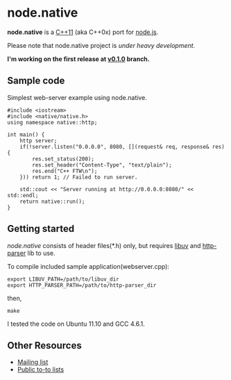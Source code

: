 # node.native 

<b>node.native</b> is a [C++11](http://en.wikipedia.org/wiki/C%2B%2B11) (aka C++0x) port for [node.js](https://github.com/joyent/node). 

Please note that node.native project is <em>under heavy development</em>.

<b>I'm working on the first release at [v0.1.0](https://github.com/d5/node.native/tree/v0.1.0) branch.</b>

## Sample code

Simplest web-server example using node.native.

    #include <iostream>
    #include <native/native.h>
    using namespace native::http;
    
    int main() {
        http server;
        if(!server.listen("0.0.0.0", 8080, [](request& req, response& res) {
            res.set_status(200);
            res.set_header("Content-Type", "text/plain");
            res.end("C++ FTW\n");
        })) return 1; // Failed to run server.
    
        std::cout << "Server running at http://0.0.0.0:8080/" << std::endl;
        return native::run();
    }

## Getting started

<em>node.native</em> consists of header files(*.h) only, but requires [libuv](https://github.com/joyent/libuv) and [http-parser](https://github.com/joyent/http-parser) lib to use.

To compile included sample application(webserver.cpp):

    export LIBUV_PATH=/path/to/libuv_dir
    export HTTP_PARSER_PATH=/path/to/http-parser_dir

then,

    make

I tested the code on Ubuntu 11.10 and GCC 4.6.1.

## Other Resources

- [Mailing list](http://groups.google.com/group/nodenative)
- [Public to-to lists](https://trello.com/b/1qk3tRGS)